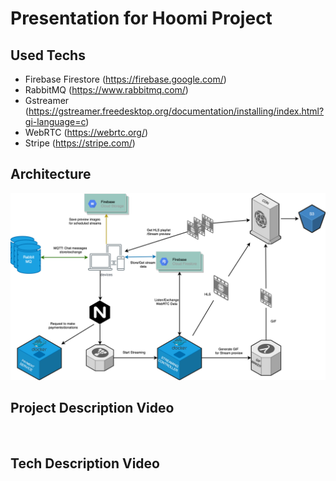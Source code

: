 # Presentation for Hoomi Project 
## Used Techs
* Firebase Firestore (https://firebase.google.com/)
* RabbitMQ (https://www.rabbitmq.com/)
* Gstreamer (https://gstreamer.freedesktop.org/documentation/installing/index.html?gi-language=c)
* WebRTC (https://webrtc.org/)
* Stripe (https://stripe.com/)

## Architecture
![](Hoomi-Arch.png)
## Project Description Video
![]()
## Tech Description Video
![]()
